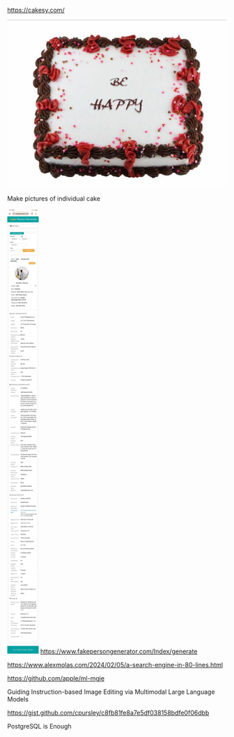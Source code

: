 https://cakesy.com/

![](../_asset/signal-2024-02-07-18-17-28-939.jpg)

Make pictures of individual cake 

![](../_asset/Screenshot_20240207_181414_Kiwi%20Browser.jpg)
https://www.fakepersongenerator.com/Index/generate

https://www.alexmolas.com/2024/02/05/a-search-engine-in-80-lines.html

https://github.com/apple/ml-mgie

Guiding Instruction-based Image Editing via Multimodal Large Language Models


https://gist.github.com/cpursley/c8fb81fe8a7e5df038158bdfe0f06dbb

PostgreSQL is Enough
